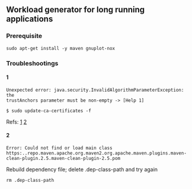 ## Workload generator for long running applications

### Prerequisite
```
sudo apt-get install -y maven gnuplot-nox
```

### Troubleshootings
#### 1
```
Unexpected error: java.security.InvalidAlgorithmParameterException: the
trustAnchors parameter must be non-empty -> [Help 1]
```
```
$ sudo update-ca-certificates -f
```
Refs: [1](http://stackoverflow.com/questions/4764611/java-security-invalidalgorithmparameterexception-the-trustanchors-parameter-mus)
[2](http://stackoverflow.com/questions/6784463/error-trustanchors-parameter-must-be-non-empty)

#### 2
```
Error: Could not find or load main class https:..repo.maven.apache.org.maven2.org.apache.maven.plugins.maven-clean-plugin.2.5.maven-clean-plugin-2.5.pom
```

Rebuild dependency file; delete .dep-class-path and try again
```
rm .dep-class-path
```
